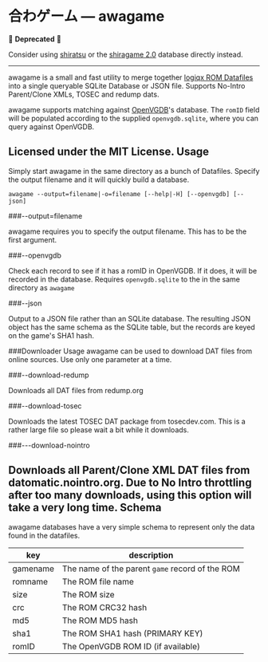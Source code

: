 合わゲーム — awagame
================

🚨 **Deprecated** 🚨

Consider using [shiratsu](https://github.com/SnowflakePowered/shiratsu) or the [shiragame 2.0](https://github.com/SnowflakePowered/shiragame) database directly instead.

---

awagame is a small and fast utility to merge together [logiqx ROM Datafiles](www.logiqx.com/Dats/datafile.dtd) into a single queryable SQLite Database or JSON file. Supports No-Intro Parent/Clone XMLs, TOSEC and redump dats.

awagame supports matching against [OpenVGDB](https://github.com/OpenVGDB/OpenVGDB)'s database. The `romID` field will be populated according to the supplied `openvgdb.sqlite`, where you can query against OpenVGDB.

Licensed under the MIT License.
Usage
-------

Simply start awagame in the same directory as a bunch of Datafiles. Specify the output filename and it will quickly build a database.

`awagame --output=filename|-o=filename [--help|-H] [--openvgdb] [--json]`

###--output=filename

awagame requires you to specify the output filename. This has to be the first argument.

###--openvgdb

Check each record to see if it has a romID in OpenVGDB. If it does, it will be recorded in the database. Requires `openvgdb.sqlite` to the in the same directory as `awagame`

###--json

Output to a JSON file rather than an SQLite database. The resulting JSON object has the same schema as the SQLite table, but the records are keyed on the game's SHA1 hash.

###Downloader Usage
awagame can be used to download DAT files from online sources. Use only one parameter at a time.

###--download-redump

Downloads all DAT files from redump.org

###--download-tosec

Downloads the latest TOSEC DAT package from tosecdev.com. This is a rather large file so please wait a bit while it downloads.

###---download-nointro

Downloads all Parent/Clone XML DAT files from datomatic.nointro.org. Due to No Intro throttling after too many downloads, using this option will take a very long time.
Schema
---------

awagame databases have a very simple schema to represent only the data found in the datafiles.

|key|description|
|---|-------------|
|gamename|The name of the parent `game` record of the ROM|
|romname|The ROM file name|
|size|The ROM size|
|crc|The ROM CRC32 hash|
|md5|The ROM MD5 hash|
|sha1|The ROM SHA1 hash (PRIMARY KEY)|
|romID|The OpenVGDB ROM ID (if available)|
